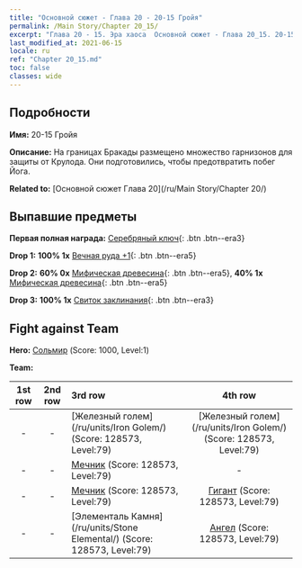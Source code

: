 ```yaml
---
title: "Основной сюжет - Глава 20 - 20-15 Гройя"
permalink: /Main Story/Chapter 20_15/
excerpt: "Глава 20 - 15. Эра хаоса  Основной сюжет - Глава 20_15. 20-15 Гройя"
last_modified_at: 2021-06-15
locale: ru
ref: "Chapter 20_15.md"
toc: false
classes: wide
---
```


## Подробности

 **Имя:** 20-15 Гройя

 **Описание:** На границах Бракады размещено множество гарнизонов для защиты от Крулода. Они подготовились, чтобы предотвратить побег Йога.

 **Related to:** [Основной сюжет Глава 20](/ru/Main Story/Chapter 20/)

## Выпавшие предметы

 **Первая полная награда:** [Серебряный ключ](/ItemsRU/con_693/){: .btn .btn--era3}

 **Drop 1:** **100% 1x** [Вечная руда +1](/ItemsRU/mat_68/){: .btn .btn--era5}

 **Drop 2:** **60% 0x** [Мифическая древесина](/ItemsRU/mat_62/){: .btn .btn--era5}, **40% 1x** [Мифическая древесина](/ItemsRU/mat_62/){: .btn .btn--era5}

 **Drop 3:** **100% 1x** [Свиток заклинания](/ItemsRU/con_694/){: .btn .btn--era3}


## Fight against Team
 **Hero:** [Сольмир](/ru/heroes/Solmyr/) (Score: 1000, Level:1)

 **Team:**


  | 1st row | 2nd row | 3rd row | 4th row |
  |:----:|:----:|:----|:----:|
  | - | - | [Железный голем](/ru/units/Iron Golem/) (Score: 128573, Level:79)  | [Железный голем](/ru/units/Iron Golem/) (Score: 128573, Level:79)  |
  | - | - | [Мечник](/ru/units/Swordsman/) (Score: 128573, Level:79)  | - |
  | - | - | [Мечник](/ru/units/Swordsman/) (Score: 128573, Level:79)  | [Гигант](/ru/units/Giant/) (Score: 128573, Level:79)  |
  | - | - | [Элементаль Камня](/ru/units/Stone Elemental/) (Score: 128573, Level:79)  | [Ангел](/ru/units/Angel/) (Score: 128573, Level:79)  |


